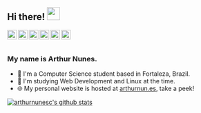 ## Hi there! <img src="https://raw.githubusercontent.com/iampavangandhi/iampavangandhi/master/gifs/Hi.gif" width="30px"></h2>
<a href="mailto:arthurnunes@tutanota.com">
  <img align="left" alt="Arthur's Email" width="22px" src="https://cdn.jsdelivr.net/npm/simple-icons@3.1.0/icons/gmail.svg" />
</a>
<a href="https://github.com/arthurnunesc">
  <img align="left" alt="Arthur's GitHub" width="22px" src="https://cdn.jsdelivr.net/npm/simple-icons@v3/icons/github.svg" />
</a>
<a href="https://www.linkedin.com/in/arthurnunesc/">
  <img align="left" alt="Arthur's LinkedIn" width="22px" src="https://cdn.jsdelivr.net/npm/simple-icons@v3/icons/linkedin.svg" />
</a>
<a href="https://arthurnunes.hashnode.dev/">
  <img align="left" alt="Arthur's Hashnode" width="22px" src="https://cdn.jsdelivr.net/npm/simple-icons@v3/icons/hashnode.svg" />
</a>
<a href="https://twitter.com/arthurnunesc">
  <img align="left" alt="Arthur's Twitter" width="22px" src="https://cdn.jsdelivr.net/npm/simple-icons@v3/icons/twitter.svg" />
</a>
<a href="https://www.instagram.com/arthurnun.es/">
  <img align="left" alt="Arthur's Instagram" width="22px" src="https://cdn.jsdelivr.net/npm/simple-icons@v3/icons/instagram.svg" />
</a>
<br><br>

### My name is Arthur Nunes.
- 🏡 I'm a Computer Science student based in Fortaleza, Brazil.
- 🌱 I'm studying Web Development and Linux at the time.
- 🌐 My personal website is hosted at [arthurnun.es](https://arthurnun.es/), take a peek!

[![arthurnunesc's github stats](https://github-readme-stats.vercel.app/api?username=arthurnunesc)](https://github.com/anuraghazra/github-readme-stats)

